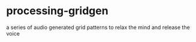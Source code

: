 # processing-gridgen
a series of audio generated grid patterns to relax the mind and release the voice
